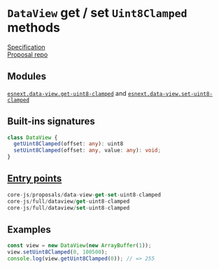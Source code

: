# `DataView` get / set `Uint8Clamped` methods
[Specification](https://tc39.es/proposal-dataview-get-set-uint8clamped/)\
[Proposal repo](https://github.com/tc39/proposal-dataview-get-set-uint8clamped)

## Modules
[`esnext.data-view.get-uint8-clamped`](https://github.com/zloirock/core-js/blob/v4/packages/core-js/modules/esnext.data-view.get-uint8-clamped.js) and [`esnext.data-view.set-uint8-clamped`](https://github.com/zloirock/core-js/blob/v4/packages/core-js/modules/esnext.data-view.set-uint8-clamped.js)

## Built-ins signatures
```ts
class DataView {
  getUint8Clamped(offset: any): uint8
  setUint8Clamped(offset: any, value: any): void;
}
```

## [Entry points]({docs-version}/docs/usage#h-entry-points)
```ts
core-js/proposals/data-view-get-set-uint8-clamped
core-js/full/dataview/get-uint8-clamped
core-js/full/dataview/set-uint8-clamped
```

## Examples
```js
const view = new DataView(new ArrayBuffer(1));
view.setUint8Clamped(0, 100500);
console.log(view.getUint8Clamped(0)); // => 255
```
